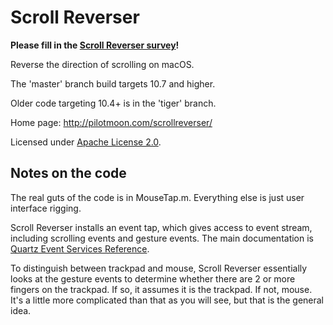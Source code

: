 Scroll Reverser
===============

**Please fill in the [Scroll Reverser survey](https://goo.gl/forms/RjEd4HNbZV6qxJVs1)!**

Reverse the direction of scrolling on macOS. 

The 'master' branch build targets  10.7 and higher.

Older code targeting 10.4+ is in the 'tiger' branch.

Home page: http://pilotmoon.com/scrollreverser/

Licensed under [Apache License 2.0](http://www.apache.org/licenses/LICENSE-2.0).

Notes on the code
-----------------

The real guts of the code is in MouseTap.m. Everything else is just user interface rigging.

Scroll Reverser installs an event tap, which gives access to event stream, including scrolling events and gesture events. The main documentation is [Quartz Event Services Reference](https://developer.apple.com/library/mac/documentation/Carbon/Reference/QuartzEventServicesRef/).

To distinguish between trackpad and mouse, Scroll Reverser essentially looks at the gesture events to determine whether there are 2 or more fingers on the trackpad. If so, it assumes it is the trackpad. If not, mouse. It's a little more complicated than that as you will see, but that is the general idea.
